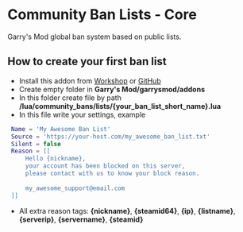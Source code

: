 # Community Ban Lists - Core
 Garry's Mod global ban system based on public lists.

## How to create your first ban list
- Install this addon from [Workshop](https://steamcommunity.com/sharedfiles/filedetails/?id=2878187032) or [GitHub](https://github.com/Pika-Software/gmod_community_ban_lists)
- Create empty folder in **Garry's Mod/garrysmod/addons**
- In this folder create file by path **/lua/community_bans/lists/{your_ban_list_short_name}.lua**
- In this file write your settings, example
```lua
 Name = 'My Awesome Ban List'
 Source = 'https://your-host.com/my_awesome_ban_list.txt'
 Silent = false
 Reason = [[
     Hello {nickname},
     your account has been blocked on this server,
     please contact with us to know your block reason.
    
     my_awesome_support@email.com
 ]]
```
- All extra reason tags: **{nickname}**, **{steamid64}**, **{ip}**, **{listname}**, **{serverip}**, **{servername}**, **{steamid}**
